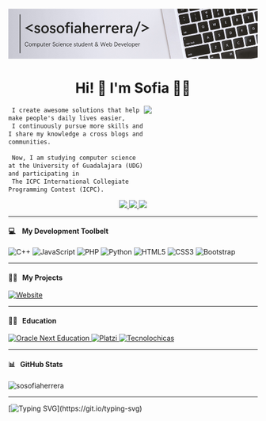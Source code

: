 ![This is a alt text.](/29.png "This is a sample image.")

<div align="center">
  <h1> Hi! 👋 I'm Sofia 👩‍💻 </h1>
</div>

<img align='right' src="https://i.picasion.com/pic92/2f1c88cddcd0ee1414ce7978c35f4a00.gif" width="230" border="0">

```
 I create awesome solutions that help make people's daily lives easier, 
 I continuously pursue more skills and I share my knowledge a cross blogs and communities.
 
 Now, I am studying computer science at the University of Guadalajara (UDG) and participating in 
 The ICPC International Collegiate Programming Contest (ICPC).
```

<p align='center'>
   <a href="https://www.linkedin.com/in/sosofiaherrera/">
      <img src="https://img.shields.io/badge/linkedin-%230077B5.svg?&style=for-the-badge&logo=linkedin&logoColor=white" />
   </a>
   <a href="https://www.instagram.com/sosofiaherrera/">
      <img src="https://img.shields.io/badge/instagram-%23E4405F.svg?&style=for-the-badge&logo=instagram&logoColor=white" />
   </a>
   <a href="mailto:sofiaherrera.coss@hotmail.com">
      <img src="https://img.shields.io/badge/hotmail-%230078D4.svg?&style=for-the-badge&logo=hotmail&logoColor=white" />
   </a>
</p>
    
---

<h4>💻 &nbsp;&nbsp;&nbsp;My Development Toolbelt</h4>
<div class="image-container">
  <img src="https://img.shields.io/badge/c++-%2300599C.svg?style=for-the-badge&logo=c%2B%2B&logoColor=white" alt="C++">
  <img src="https://img.shields.io/badge/javascript-%23323330.svg?style=for-the-badge&logo=javascript&logoColor=%23F7DF1E" alt="JavaScript">
  <img src="https://img.shields.io/badge/php-%23777BB4.svg?style=for-the-badge&logo=php&logoColor=white" alt="PHP">
  <img src="https://img.shields.io/badge/python-3670A0?style=for-the-badge&logo=python&logoColor=ffdd54" alt="Python">
  <img src="https://img.shields.io/badge/html5-%23E34F26.svg?style=for-the-badge&logo=html5&logoColor=white" alt="HTML5">
  <img src="https://img.shields.io/badge/css3-%231572B6.svg?style=for-the-badge&logo=css3&logoColor=white" alt="CSS3">
  <img src="https://img.shields.io/badge/bootstrap-%23563D7C.svg?style=for-the-badge&logo=bootstrap&logoColor=white" alt="Bootstrap">
</div>

---

<h4>👨‍💻&nbsp;&nbsp;&nbsp;My Projects</h4>
<a href="https://sosofiaherrera.github.io">
  <img src="https://img.shields.io/badge/website-%230078D4.svg?&style=for-the-badge&logo=website&logoColor=white" alt="Website">
</a>

---
 
<h4>👨‍💻&nbsp;&nbsp;&nbsp;Education</h4>
<a href="https://app.aluracursos.com/user/sofiaherrera-coss">
  <img src="https://img.shields.io/badge/Oracle%20Next%20Education-%23F80000.svg?&style=for-the-badge&logo=oracle&logoColor=white" alt="Oracle Next Education">
</a>
<a href="https://platzi.com/p/sofiaherrera.coss/">
  <img src="https://img.shields.io/badge/Platzi-%2381C147.svg?&style=for-the-badge&logo=platzi&logoColor=white" alt="Platzi">
</a>
<a href="https://www.linkedin.com/in/sosofiaherrera/">
  <img src="https://img.shields.io/badge/Tecnolochicas-%237E45C6.svg?&style=for-the-badge&logo=technolochicas&logoColor=white" alt="Tecnolochicas">
</a>


 ---
 
<h4>📊&nbsp;&nbsp;&nbsp;GitHub Stats</h4>
<p>
  <img align="center" src="https://github-readme-stats.vercel.app/api/top-langs/?username=SosofiaHerrera&layout=compact" alt="sosofiaherrera" />
</p>
    
 ---

[![Typing SVG](https://readme-typing-svg.herokuapp.com?font=Fira+Code&size=20&pause=1000&color=4216CC&vCenter=true&width=435&lines=%3C+Next+to+be+Full+Stack+Developer+%2F%3E;%3C+Computer+Science+Student+%2F%3E;%3C+Always+learning+something+new+%2F%3E;)](https://git.io/typing-svg)

